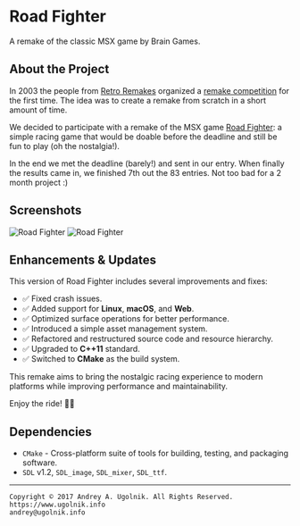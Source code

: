 # Road Fighter

A remake of the classic MSX game by Brain Games.

## About the Project

In 2003 the people from [Retro Remakes](http://www.remakes.org/) organized a [remake competition](http://www.retroremakes.com/comp2003/results.php) for the first time. The idea was to create a remake from scratch in a short amount of time.

We decided to participate with a remake of the MSX game [Road Fighter](http://www.generation-msx.nl/msxdb/softwareinfo/684): a simple racing game that would be doable before the deadline and still be fun to play (oh the nostalgia!).

In the end we met the deadline (barely!) and sent in our entry. When finally the results came in, we finished 7th out the 83 entries. Not too bad for a 2 month project :)

## Screenshots

![Road Fighter](https://camo.githubusercontent.com/4b9b3ceaa3580c4982eae463bb9be9f034ab34b26231089cbbf3dffbb9b17282/68747470733a2f2f6269746275636b65742e6f72672f616e64726579752f726f61642d666967687465722f646f776e6c6f6164732f726f61642d666967687465725f302e6a7067) ![Road Fighter](https://camo.githubusercontent.com/19684f72ee4266d14c6765be0245290e3ff3017680ae5cf10e7fc5d956c09d91/68747470733a2f2f6269746275636b65742e6f72672f616e64726579752f726f61642d666967687465722f646f776e6c6f6164732f726f61642d666967687465725f312e6a7067)  

## Enhancements & Updates

This version of Road Fighter includes several improvements and fixes:

 - ✅ Fixed crash issues.
 - ✅ Added support for **Linux**, **macOS**, and **Web**.
 - ✅ Optimized surface operations for better performance.
 - ✅ Introduced a simple asset management system.
 - ✅ Refactored and restructured source code and resource hierarchy.
 - ✅ Upgraded to **C++11** standard.
 - ✅ Switched to **CMake** as the build system.

This remake aims to bring the nostalgic racing experience to modern platforms while improving performance and maintainability.

Enjoy the ride! 🚗💨

## Dependencies

 - `CMake` - Cross-platform suite of tools for building, testing, and packaging software.
 - `SDL` v1.2, `SDL_image`, `SDL_mixer`, `SDL_ttf`. 

***

```
Copyright © 2017 Andrey A. Ugolnik. All Rights Reserved.
https://www.ugolnik.info
andrey@ugolnik.info
```

